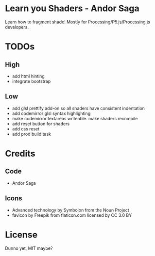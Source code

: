 # Learn you Shaders - Andor Saga

Learn how to fragment shade! Mostly for Processing/P5.js/Processing.js developers.


# TODOs
## High
 - add html hinting
 - integrate bootstrap

## Low
  - add glsl prettify add-on so all shaders have consistent indentation
  - add codemirror glsl syntax highlighting
  - make codemirror textareas writeable. make shaders recompile
  - add reset button for shaders
  - add css reset
  - add prod build task

# Credits
## Code
 - Andor Saga

## Icons
 - Advanced technology by Symbolon from the Noun Project
 - favicon by Freepik from flaticon.com licensed by CC 3.0 BY

# License
Dunno yet, MIT maybe?
